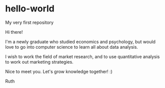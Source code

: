 # hello-world
My very first repository

Hi there!

I'm a newly graduate who studied economics and psychology, 
but would love to go into computer science to learn all about data analysis.

I wish to work the field of market research, and to use quantitative analysis to work out marketing strategies.

Nice to meet you. Let's grow knowledge together! :)

Ruth
